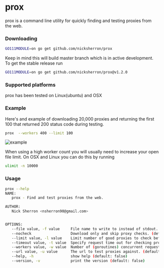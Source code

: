prox
===
prox is a command line utility for quickly finding and testing proxies from the web.


### Downloading

```bash
GO111MODULE=on go get github.com/nicksherron/prox
```
Keep in mind this will build master branch which is in active development. 
To get the stable release run
```bash
GO111MODULE=on go get github.com/nicksherron/prox@v1.2.0
```

### Supported platforms
  prox has been tested on Linux(ubuntu) and OSX

### Example

Here's and example of downloading 20,000 proxies and returning the first 100 that returned 200 status code 
during testing. 
```bash
prox  --workers 400 --limit 100
```
![example](https://github.com/nicksherron/prox/blob/master/example.gif?raw=true)

When using a high worker count you will usually need to increase your open file limit. 
On OSX and Linux you can do this by running
```bash
ulimit -n 10000
```

### Usage
```bash
prox --help
NAME:
   prox - Find and test proxies from the web.

AUTHOR:
   Nick Sherron <nsherron90@gmail.com>


OPTIONS:
   --file value, -f value     File name to write to instead of stdout.
   --nocheck                  Download only and skip proxy checks. (default: false)
   --limit value, -l value    Limit number of good proxies to check before completing. (default: 0)
   --timeout value, -t value  Specify request time out for checking proxies. (default: 15s)
   --workers value, -w value  Number of (goroutines) concurrent requests to make for checking proxies. (default: 20)
   --url value, -u value      The url to test proxies against. (default: "https://httpbin.org/ip")
   --help, -h                 show help (default: false)
   --version, -v              print the version (default: false)

```